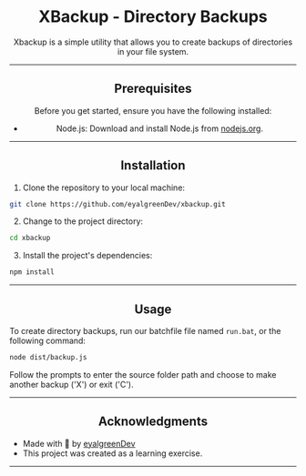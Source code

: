 # <div align="center">XBackup - Directory Backups</div>
<div align="center">
Xbackup is a simple utility that allows you to create backups of directories in your file system.
</div>

---
## <div align="center">Prerequisites</div>
<div align="center">
Before you get started, ensure you have the following installed:

- Node.js: Download and install Node.js from [nodejs.org](https://nodejs.org/).
</div>

---
## <div align="center">Installation</div>
1. Clone the repository to your local machine:
```bash
git clone https://github.com/eyalgreenDev/xbackup.git
```
2. Change to the project directory:
```bash
cd xbackup
```
3. Install the project's dependencies:
```bash
npm install
```

---
## <div align="center">Usage</div>
To create directory backups, run our batchfile file named `run.bat`, or the following command:
```bash
node dist/backup.js
```
Follow the prompts to enter the source folder path and choose to make another backup ('X') or exit ('C').

---
## <div align="center">Acknowledgments</div>

- Made with 💖 by [eyalgreenDev](https://eyal.green/)
- This project was created as a learning exercise.

---